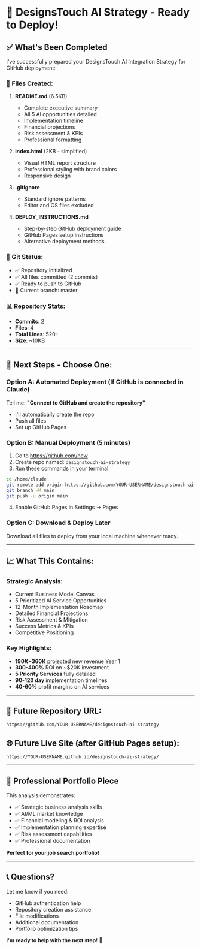 # 🚀 DesignsTouch AI Strategy - Ready to Deploy!

## ✅ What's Been Completed

I've successfully prepared your DesignsTouch AI Integration Strategy for GitHub deployment:

### 📁 Files Created:
1. **README.md** (6.5KB)
   - Complete executive summary
   - All 5 AI opportunities detailed
   - Implementation timeline
   - Financial projections
   - Risk assessment & KPIs
   - Professional formatting

2. **index.html** (2KB - simplified)
   - Visual HTML report structure
   - Professional styling with brand colors
   - Responsive design

3. **.gitignore**
   - Standard ignore patterns
   - Editor and OS files excluded

4. **DEPLOY_INSTRUCTIONS.md**
   - Step-by-step GitHub deployment guide
   - GitHub Pages setup instructions
   - Alternative deployment methods

### 💾 Git Status:
- ✅ Repository initialized
- ✅ All files committed (2 commits)
- ✅ Ready to push to GitHub
- 📍 Current branch: master

### 📊 Repository Stats:
- **Commits**: 2
- **Files**: 4
- **Total Lines**: 520+
- **Size**: ~10KB

---

## 🎯 Next Steps - Choose One:

### Option A: Automated Deployment (If GitHub is connected in Claude)
Tell me: **"Connect to GitHub and create the repository"**
- I'll automatically create the repo
- Push all files
- Set up GitHub Pages

### Option B: Manual Deployment (5 minutes)
1. Go to https://github.com/new
2. Create repo named: `designstouch-ai-strategy`
3. Run these commands in your terminal:

```bash
cd /home/claude
git remote add origin https://github.com/YOUR-USERNAME/designstouch-ai-strategy.git
git branch -M main
git push -u origin main
```

4. Enable GitHub Pages in Settings → Pages

### Option C: Download & Deploy Later
Download all files to deploy from your local machine whenever ready.

---

## 📈 What This Contains:

### Strategic Analysis:
- Current Business Model Canvas
- 5 Prioritized AI Service Opportunities
- 12-Month Implementation Roadmap
- Detailed Financial Projections
- Risk Assessment & Mitigation
- Success Metrics & KPIs
- Competitive Positioning

### Key Highlights:
- **$190K-$360K** projected new revenue Year 1
- **300-400%** ROI on ~$20K investment
- **5 Priority Services** fully detailed
- **90-120 day** implementation timelines
- **40-60%** profit margins on AI services

---

## 🔗 Future Repository URL:
`https://github.com/YOUR-USERNAME/designstouch-ai-strategy`

## 🌐 Future Live Site (after GitHub Pages setup):
`https://YOUR-USERNAME.github.io/designstouch-ai-strategy/`

---

## 💼 Professional Portfolio Piece

This analysis demonstrates:
- ✅ Strategic business analysis skills
- ✅ AI/ML market knowledge
- ✅ Financial modeling & ROI analysis
- ✅ Implementation planning expertise
- ✅ Risk assessment capabilities
- ✅ Professional documentation

**Perfect for your job search portfolio!**

---

## 📞 Questions?

Let me know if you need:
- GitHub authentication help
- Repository creation assistance
- File modifications
- Additional documentation
- Portfolio optimization tips

**I'm ready to help with the next step!** 🚀
